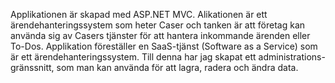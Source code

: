 Applikationen är skapad med ASP.NET MVC. Alikationen är ett ärendehanteringssystem som heter Caser och tanken är att företag kan använda sig av Casers tjänster för att hantera inkommande ärenden eller To-Dos. Applikation föreställer en SaaS-tjänst (Software as a Service) som är ett ärendehanteringssystem. Till denna har jag skapat ett administrations-gränssnitt, som man kan använda för att lagra, radera och ändra data.
